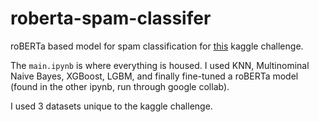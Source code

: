 # roberta-spam-classifer
roBERTa based model for spam classification for [this](https://www.kaggle.com/datasets/mariumfaheem666/spam-sms-classification-using-nlp) kaggle challenge.

The `main.ipynb` is where everything is housed. I used KNN, Multinominal Naive Bayes, XGBoost, LGBM, and finally fine-tuned a roBERTa model (found in the other ipynb, run through google collab).

I used 3 datasets unique to the kaggle challenge.
